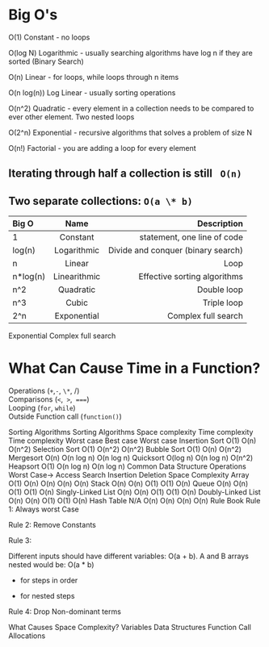 # Big O's

O(1) Constant - no loops

O(log N) Logarithmic - usually searching algorithms have log n if they are sorted (Binary Search)

O(n) Linear - for loops, while loops through n items

O(n log(n)) Log Linear - usually sorting operations

O(n^2) Quadratic - every element in a collection needs to be compared to ever other element. Two nested loops

O(2^n) Exponential - recursive algorithms that solves a problem of size N

O(n!) Factorial - you are adding a loop for every element

## Iterating through half a collection is still ` O(n)`

## Two separate collections: `O(a \* b)`

| Big O     |     Name     |                        Description |
| :-------- | :----------: | ---------------------------------: |
| 1         |   Constant   |        statement, one line of code |
| log(n)    | Logarithmic  | Divide and conquer (binary search) |
| n         |    Linear    |                               Loop |
| n\*log(n) | Linearithmic |       Effective sorting algorithms |
| n^2       |  Quadratic   |                        Double loop |
| n^3       |    Cubic     |                        Triple loop |
| 2^n       | Exponential  |                Complex full search |

Exponential Complex full search

# What Can Cause Time in a Function?

Operations (`+`,`-`, `\*`, /)
<br/>
Comparisons (`<`,` >`,` ===`)
<br/>
Looping (`for`, `while`)
<br/>
Outside Function call (`function()`)

Sorting Algorithms
Sorting Algorithms Space complexity Time complexity Time complexity
Worst case Best case Worst case
Insertion Sort O(1) O(n) O(n^2)
Selection Sort O(1) O(n^2) O(n^2)
Bubble Sort O(1) O(n) O(n^2)
Mergesort O(n) O(n log n) O(n log n)
Quicksort O(log n) O(n log n) O(n^2)
Heapsort O(1) O(n log n) O(n log n)
Common Data Structure Operations
Worst Case→ Access Search Insertion Deletion Space Complexity
Array O(1) O(n) O(n) O(n) O(n)
Stack O(n) O(n) O(1) O(1) O(n)
Queue O(n) O(n) O(1) O(1) O(n)
Singly-Linked List O(n) O(n) O(1) O(1) O(n)
Doubly-Linked List O(n) O(n) O(1) O(1) O(n)
Hash Table N/A O(n) O(n) O(n) O(n)
Rule Book
Rule 1: Always worst Case

Rule 2: Remove Constants

Rule 3:

Different inputs should have different variables: O(a + b).
A and B arrays nested would be: O(a \* b)

- for steps in order

* for nested steps

Rule 4: Drop Non-dominant terms

What Causes Space Complexity?
Variables
Data Structures
Function Call
Allocations
